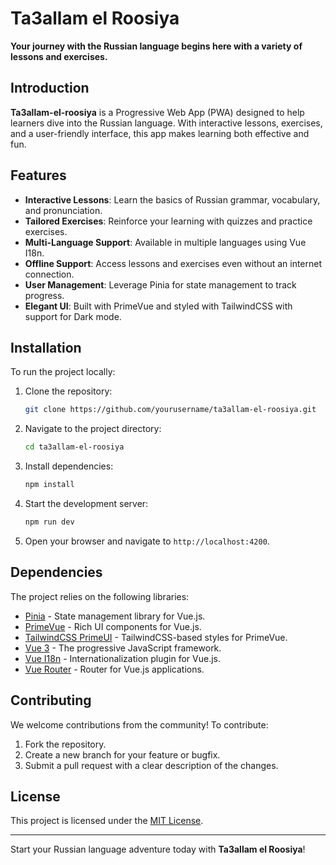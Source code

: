 # Ta3allam el Roosiya

**Your journey with the Russian language begins here with a variety of lessons and exercises.**

## Introduction
**Ta3allam-el-roosiya** is a Progressive Web App (PWA) designed to help learners dive into the Russian language. With interactive lessons, exercises, and a user-friendly interface, this app makes learning both effective and fun.

## Features
- **Interactive Lessons**: Learn the basics of Russian grammar, vocabulary, and pronunciation.
- **Tailored Exercises**: Reinforce your learning with quizzes and practice exercises.
- **Multi-Language Support**: Available in multiple languages using Vue I18n.
- **Offline Support**: Access lessons and exercises even without an internet connection.
- **User Management**: Leverage Pinia for state management to track progress.
- **Elegant UI**: Built with PrimeVue and styled with TailwindCSS with support for Dark mode.

## Installation
To run the project locally:

1. Clone the repository:
   ```bash
   git clone https://github.com/yourusername/ta3allam-el-roosiya.git
   ```

2. Navigate to the project directory:
   ```bash
   cd ta3allam-el-roosiya
   ```

3. Install dependencies:
   ```bash
   npm install
   ```

4. Start the development server:
   ```bash
   npm run dev
   ```

5. Open your browser and navigate to `http://localhost:4200`.

## Dependencies
The project relies on the following libraries:

- [Pinia](https://pinia.vuejs.org/) - State management library for Vue.js.
- [PrimeVue](https://primevue.org/) - Rich UI components for Vue.js.
- [TailwindCSS PrimeUI](https://tailwindcss-primeui.netlify.app/) - TailwindCSS-based styles for PrimeVue.
- [Vue 3](https://vuejs.org/) - The progressive JavaScript framework.
- [Vue I18n](https://vue-i18n.intlify.dev/) - Internationalization plugin for Vue.js.
- [Vue Router](https://router.vuejs.org/) - Router for Vue.js applications.

## Contributing
We welcome contributions from the community! To contribute:

1. Fork the repository.
2. Create a new branch for your feature or bugfix.
3. Submit a pull request with a clear description of the changes.

## License
This project is licensed under the [MIT License](LICENSE).

---

Start your Russian language adventure today with **Ta3allam el Roosiya**!

